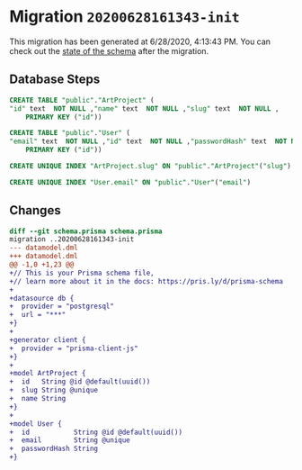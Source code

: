 # Migration `20200628161343-init`

This migration has been generated at 6/28/2020, 4:13:43 PM.
You can check out the [state of the schema](./schema.prisma) after the migration.

## Database Steps

```sql
CREATE TABLE "public"."ArtProject" (
"id" text  NOT NULL ,"name" text  NOT NULL ,"slug" text  NOT NULL ,
    PRIMARY KEY ("id"))

CREATE TABLE "public"."User" (
"email" text  NOT NULL ,"id" text  NOT NULL ,"passwordHash" text  NOT NULL ,
    PRIMARY KEY ("id"))

CREATE UNIQUE INDEX "ArtProject.slug" ON "public"."ArtProject"("slug")

CREATE UNIQUE INDEX "User.email" ON "public"."User"("email")
```

## Changes

```diff
diff --git schema.prisma schema.prisma
migration ..20200628161343-init
--- datamodel.dml
+++ datamodel.dml
@@ -1,0 +1,23 @@
+// This is your Prisma schema file,
+// learn more about it in the docs: https://pris.ly/d/prisma-schema
+
+datasource db {
+  provider = "postgresql"
+  url = "***"
+}
+
+generator client {
+  provider = "prisma-client-js"
+}
+
+model ArtProject {
+  id   String @id @default(uuid())
+  slug String @unique
+  name String
+}
+
+model User {
+  id           String @id @default(uuid())
+  email        String @unique
+  passwordHash String
+}
```


